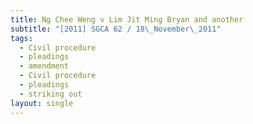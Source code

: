 ```yaml
---
title: Ng Chee Weng v Lim Jit Ming Bryan and another
subtitle: "[2011] SGCA 62 / 18\_November\_2011"
tags:
  - Civil procedure
  - pleadings
  - amendment
  - Civil procedure
  - pleadings
  - striking out
layout: single
---
```


